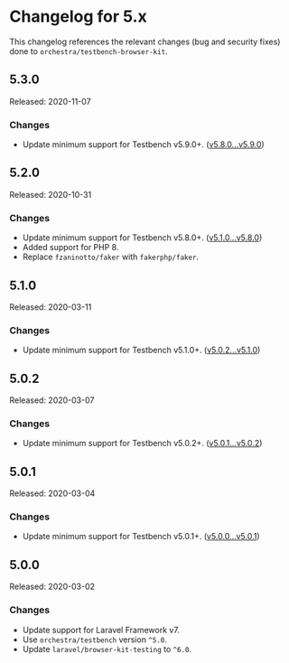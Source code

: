 # Changelog for 5.x

This changelog references the relevant changes (bug and security fixes) done to `orchestra/testbench-browser-kit`.

## 5.3.0

Released: 2020-11-07

### Changes

* Update minimum support for Testbench v5.9.0+. ([v5.8.0...v5.9.0](https://github.com/orchestral/testbench/compare/v5.8.0...v5.9.0))

## 5.2.0

Released: 2020-10-31

### Changes

* Update minimum support for Testbench v5.8.0+. ([v5.1.0...v5.8.0](https://github.com/orchestral/testbench/compare/v5.1.0...v5.8.0))
* Added support for PHP 8.
* Replace `fzaninotto/faker` with `fakerphp/faker`.

## 5.1.0

Released: 2020-03-11

### Changes

* Update minimum support for Testbench v5.1.0+. ([v5.0.2...v5.1.0](https://github.com/orchestral/testbench/compare/v5.0.2...v5.1.0))

## 5.0.2

Released: 2020-03-07

### Changes

* Update minimum support for Testbench v5.0.2+. ([v5.0.1...v5.0.2](https://github.com/orchestral/testbench/compare/v5.0.1...v5.0.2))

## 5.0.1

Released: 2020-03-04

### Changes

* Update minimum support for Testbench v5.0.1+. ([v5.0.0...v5.0.1](https://github.com/orchestral/testbench/compare/v5.0.0...v5.0.1))

## 5.0.0

Released: 2020-03-02

### Changes

* Update support for Laravel Framework v7.
* Use `orchestra/testbench` version `^5.0`.
* Update `laravel/browser-kit-testing` to `^6.0`.
